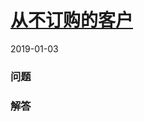 # [从不订购的客户](https://leetcode-cn.com/problems/customers-who-never-order)
2019-01-03
### 问题


### 解答

```

```


